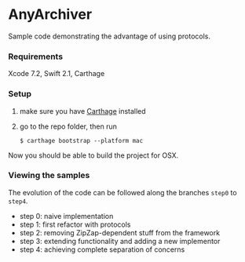 # AnyArchiver

Sample code demonstrating the advantage of using protocols.

### Requirements

Xcode 7.2, Swift 2.1, Carthage

### Setup

1. make sure you have [Carthage](https://github.com/Carthage/Carthage) installed
2. go to the repo folder, then run

    ```
    $ carthage bootstrap --platform mac
    ```

Now you should be able to build the project for OSX.

### Viewing the samples

The evolution of the code can be followed along the branches `step0` to `step4`.

* step 0: naive implementation
* step 1: first refactor with protocols
* step 2: removing ZipZap-dependent stuff from the framework
* step 3: extending functionality and adding a new implementor
* step 4: achieving complete separation of concerns
